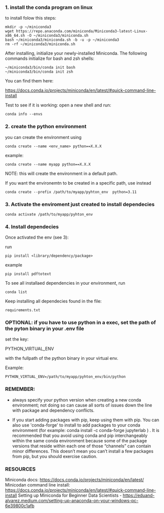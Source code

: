

### 1. install the conda program on linux

to install folow this steps:

```
mkdir -p ~/miniconda3
wget https://repo.anaconda.com/miniconda/Miniconda3-latest-Linux-x86_64.sh -O ~/miniconda3/miniconda.sh
bash ~/miniconda3/miniconda.sh -b -u -p ~/miniconda3
rm -rf ~/miniconda3/miniconda.sh
````

After installing, initialize your newly-installed Miniconda. The following commands initialize for bash and zsh shells:

````
~/miniconda3/bin/conda init bash
~/miniconda3/bin/conda init zsh
````


You can find them here:

https://docs.conda.io/projects/miniconda/en/latest/#quick-command-line-install


Test to see if it is working:  open a new shell and run:

```
conda info --envs
```

### 2. create the python environment 

you can create the environment using 

```
conda create --name <env_name> python==X.X.X
```

example:

```
conda create --name myapp python==X.X.X
```

NOTE: this will create the environment in a default path.

If you want the environemtn to be created in a specific path, use instead


```
conda create --prefix /path/to/myapp/pyhton_env  python=3.11
```

### 3. Activate the enviroment just created to install dependecies

```
conda activate /path/to/myapp/pyhton_env
```

### 4. Install dependecies

Once activated the env (see 3):

run 

```
pip install <library/dependency/package>
```

example

```
pip install pdftotext
```

To see all installaed dependencies in your environment, run

```
conda list
```

Keep installing all dependecies found in the file:

```
requirements.txt
```

### OPTIONAL: if you have to use python in a exec,  set the path of the pyton binary in your .env file

set the key:

PYTHON_VIRTUAL_ENV

with the fullpath of the python binary in your virtual env.

Example:

```
PYTHON_VIRTUAL_ENV=/path/to/myapp/pyhton_env/bin/python
```

### REMEMBER:

- always specify your python version when creating a new conda environment;
not doing so can cause all sorts of issues down the line with package and dependency conflicts.

- If you start adding packages with pip, keep using them with pip. You can also use 'conda-forge' to install to add packages to your conda environment (for example: conda install -c conda-forge jupyterlab ) . 
It is recommended that you avoid using conda and pip interchangeably within the same conda environment because some of the package versions that reside within each one of those “channels” can contain minor differences.
This doesn’t mean you can’t install a few packages from pip, but you should exercise caution.


### RESOURCES

Miniconda docs: https://docs.conda.io/projects/miniconda/en/latest/
Minicodan command line install: https://docs.conda.io/projects/miniconda/en/latest/#quick-command-line-install
Setting up Miniconda for Beginner Data Scientists - https://eduand-alvarez.medium.com/setting-up-anaconda-on-your-windows-pc-6e39800c1afb
